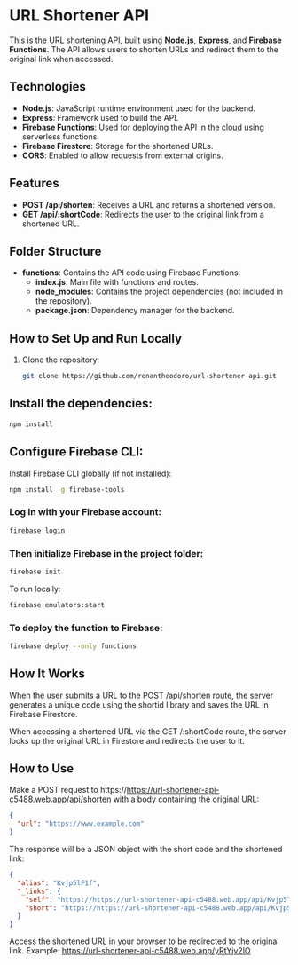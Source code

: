 # URL Shortener API

This is the URL shortening API, built using **Node.js**, **Express**, and **Firebase Functions**. The API allows users to shorten URLs and redirect them to the original link when accessed.

## Technologies

- **Node.js**: JavaScript runtime environment used for the backend.
- **Express**: Framework used to build the API.
- **Firebase Functions**: Used for deploying the API in the cloud using serverless functions.
- **Firebase Firestore**: Storage for the shortened URLs.
- **CORS**: Enabled to allow requests from external origins.

## Features

- **POST /api/shorten**: Receives a URL and returns a shortened version.
- **GET /api/:shortCode**: Redirects the user to the original link from a shortened URL.

## Folder Structure

- **functions**: Contains the API code using Firebase Functions.
  - **index.js**: Main file with functions and routes.
  - **node_modules**: Contains the project dependencies (not included in the repository).
  - **package.json**: Dependency manager for the backend.

## How to Set Up and Run Locally

1. Clone the repository:
   ```bash
   git clone https://github.com/renantheodoro/url-shortener-api.git
   ```

## Install the dependencies:

```bash
npm install
```


## Configure Firebase CLI:

Install Firebase CLI globally (if not installed):

```bash
npm install -g firebase-tools
```

### Log in with your Firebase account:

```bash
firebase login
```

### Then initialize Firebase in the project folder:

```bash
firebase init
```

To run locally:

```bash
firebase emulators:start
```

### To deploy the function to Firebase:

```bash
firebase deploy --only functions
```

## How It Works
When the user submits a URL to the POST /api/shorten route, the server generates a unique code using the shortid library and saves the URL in Firebase Firestore.

When accessing a shortened URL via the GET /:shortCode route, the server looks up the original URL in Firestore and redirects the user to it.

## How to Use
Make a POST request to https://https://url-shortener-api-c5488.web.app/api/shorten with a body containing the original URL:

```json
{
  "url": "https://www.example.com"
}
```

The response will be a JSON object with the short code and the shortened link:

```json
{
  "alias": "Kvjp5lF1f",
  "_links": {
    "self": "https://https://url-shortener-api-c5488.web.app/api/Kvjp5lF1f",
    "short": "https://https://url-shortener-api-c5488.web.app/api/Kvjp5lF1f"
  }
}
```

Access the shortened URL in your browser to be redirected to the original link. Example: https://url-shortener-api-c5488.web.app/yRtYjv2lO
